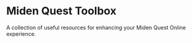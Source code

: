 # Miden Quest Toolbox
A collection of useful resources for enhancing your Miden Quest Online experience.
